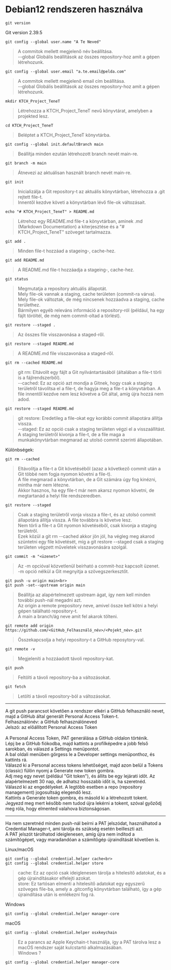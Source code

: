 # Debian12 rendszeren használva

    git version
Git version 2.39.5

    git config --global user.name "A Te Neved"
>A commitok mellett megjelenő név beállítása.<br>
--global Globális beállítások az összes repository-hoz amit a gépen létrehozunk.<br>

    git config --global user.email "a.te.email@pelda.com"
>A commitok mellett megjelenő email cím beállítása.<br>
--global Globális beállítások az összes repository-hoz amit a gépen létrehozunk.<br>

    mkdir KTCH_Project_TeneT
>Létrehozza a KTCH_Project_TeneT nevű könyvtárat, amelyben a projekted lesz.<br>

    cd KTCH_Project_TeneT
>Beléptet a KTCH_Project_TeneT könyvtárba.<br>

    git config --global init.defaultBranch main
>Beállítja minden ezután létrehozott branch nevét main-re.<br>

    git branch -m main
>Átnevezi az aktuálisan használt branch nevét main-re.<br>

    git init
>Inicializálja a Git repository-t az aktuális könyvtárban, létrehozza a .git rejtett file-t.<br>
Innentől kezdve követi a könyvtárban lévő file-ok változásait.<br>

    echo "# KTCH_Project_TeneT" > README.md
>Létrehoz egy README.md file-t a könyvtárban, aminek .md (Markdown Documentation) a kiterjesztése és a "# KTCH_Project_TeneT" szöveget tartalmazza.<br>

    git add .
>Minden file-t hozzáad a stageing-, cache-hez.<br>

    git add README.md
>A README.md file-t hozzáadja a stageing-, cache-hez.<br>

    git status
>Megmutatja a repository aktuális állapotát.<br>
Mely file-ok vannak a staging, cache területen (commit-ra várva).<br>
Mely file-ok változtak, de még nincsenek hozzáadva a staging, cache területhez.<br>
Bármilyen egyéb releváns információ a repository-ról (például, ha egy fájlt töröltél, de még nem commit-oltad a törlést).<br>

    git restore --staged .
>Az összes file visszavonása a staged-ről.<br>

    git restore --staged README.md
>A README.md file visszavonása a staged-ről.<br>

    git rm --cached README.md
>git rm: Eltávolít egy fájlt a Git nyilvántartásából (általában a file-t törli is a fájlrendszerből).<br>
--cached: Ez az opció azt mondja a Gitnek, hogy csak a staging területről távolítsa el a file-t, de hagyja meg a file-t a könyvtárban. A file innentől kezdve nem lesz követve a Git által, amíg újra hozzá nem adod.<br>

    git restore --staged README.md
>git restore: Eredetileg a file-okat egy korábbi commit állapotára állítja vissza.<br>
--staged: Ez az opció csak a staging területen végzi el a visszaállítást. A staging területről kivonja a file-t, de a file maga a munkakönyvtárban megmarad az utolsó commit szerinti állapotában.<br>

Különbségek:

    git rm --cached
>Eltávolítja a file-t a Git követéséből (azaz a következő commit után a Git többé nem fogja nyomon követni a file-t).<br>
A file megmarad a könyvtárban, de a Git számára úgy fog kinézni, mintha már nem létezne.<br>
Akkor hasznos, ha egy file-t már nem akarsz nyomon követni, de megtartanád a helyi file rendszeredben.<br>

    git restore --staged
>Csak a staging területről vonja vissza a file-t, és az utolsó commit állapotára állítja vissza. A file továbbra is követve lesz.<br>
Nem törli a file-t a Git nyomon követéséből, csak kivonja a staging területről.<br>
Ezek közül a git rm --cached akkor jön jól, ha végleg meg akarod szüntetni egy file követését, míg a git restore --staged csak a staging területen végzett műveletek visszavonására szolgál.<br>

    git commit -m "<üzenet>"
>Az -m opcióval közvetlenül beírható a commit-hoz kapcsolt üzenet.<br>
-m opció nélkül a Git megnyitja a szövegszerkesztőt.<br>

    git push -u origin main<br>
    git push -set--upstream origin main
>Beállítja az alapértelmezett upstream ágat, így nem kell minden további push-nál megadni azt.<br>
Az origin a remote prepository neve, amivel össze kell kötni a helyi gépen található repository-t.<br>
A main a branch/ág neve amit fel akarok tölteni.<br>

    git remote add origin https://github.com/<GitHub_Felhasználó_név>/<Pojekt_név>.git
>Összekapcsolja a helyi repository-t a GitHub reposytory-val.<br>

    git remote -v
>Megjeleníti a hozzáadott távoli repository-kat.<br>

    git push
>Feltölti a távoli repository-ba a változásokat.<br>

    git fetch
>Letölti a távoli repository-ból a változásokat.<br>
<hr>
A git push parancsot követően a rendszer elkéri a GitHub felhasználó nevet, majd a GitHub által generált Personal Access Token-t.<br>
Felhasználónév: a GitHub felhasználóneved<br>
Jelszó: az előállított Personal Access Token<br>
<br>
A Personal Access Token, PAT generálása a GitHub oldalon történik.<br>
Lépj be a GitHub fiókodba, majd kattints a profilképedre a jobb felső sarokban, és válaszd a Settings menüpontot.<br>
A bal oldali menüben görgess le a Developer settings menüponthoz, és kattints rá.<br>
Válaszd ki a Personal access tokens lehetőséget, majd azon belül a Tokens (classic) fülön nyomj a Generate new token gombra.<br>
Adj meg egy nevet (például "Git token"), és állíts be egy lejárati időt. Az alapértelmezett 30 nap, de adhatsz hosszabb időt is, ha szeretnéd.<br>
Válaszd ki az engedélyeket. A legtöbb esetben a repo (repository management) jogosultság elegendő lesz.<br>
Kattints a Generate token gombra, és másold ki a létrehozott tokent. Jegyezd meg mert később nem tudod újra lekérni a tokent, szóval győződj meg róla, hogy elmented valahova biztonságosan.<br>
<hr>
Ha nem szeretnéd minden push-nál beírni a PAT jelszódat, használhatod a Credential Manager-t, ami tárolja és szükség esetén beilleszti azt.<br>
A PAT jelszót tárolhatod ideiglenesen, amíg újra nem indítod a számítógépet, vagy maradandóan a számítőgép újraindítását követően is.<br>


Linux/macOS

    git config --global credential.helper cache<br>
    git config --global credential.helper store
>cache: Ez az opció csak ideiglenesen tárolja a hitelesítő adatokat, és a gép újraindításakor elfelejti azokat.<br>
store: Ez tartósan elmenti a hitelesítő adatokat egy egyszerű szöveges file-ba, amely a .gitconfig könyvtárban található, így a gép újraindítása után is emlékezni fog rá.<br>

Windows

    git config --global credential.helper manager-core

macOS

    git config --global credential.helper osxkeychain
>Ez a parancs az Apple Keychain-t használja, így a PAT tárolva lesz a macOS rendszer saját kulcstartó alkalmazásában.<br>
Windows ?

    git config --global credential.helper manager-core
